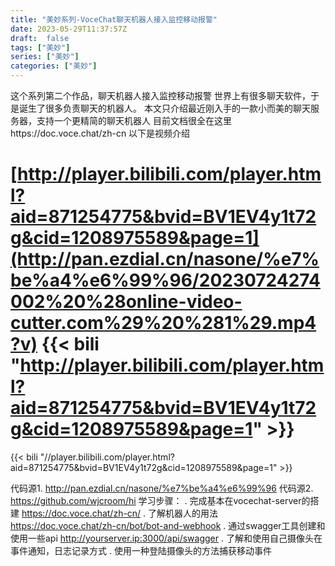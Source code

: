 ```yaml
---
title: "美妙系列-VoceChat聊天机器人接入监控移动报警"
date: 2023-05-29T11:37:57Z
draft:  false
tags: ["美妙"]
series: ["美妙"]
categories: ["美妙"]
--- 
```

这个系列第二个作品，聊天机器人接入监控移动报警
世界上有很多聊天软件，于是诞生了很多负责聊天的机器人。
本文只介绍最近刚入手的一款小而美的聊天服务器，支持一个更精简的聊天机器人
目前文档很全在这里https://doc.voce.chat/zh-cn
以下是视频介绍
 
 [http://player.bilibili.com/player.html?aid=871254775&bvid=BV1EV4y1t72g&cid=1208975589&page=1](http://pan.ezdial.cn/nasone/%e7%be%a4%e6%99%96/20230724274002%20%28online-video-cutter.com%29%20%281%29.mp4?v)
{{< bili "http://player.bilibili.com/player.html?aid=871254775&bvid=BV1EV4y1t72g&cid=1208975589&page=1" >}}
=======
 
{{< bili "//player.bilibili.com/player.html?aid=871254775&bvid=BV1EV4y1t72g&cid=1208975589&page=1" >}}
 
 
代码源1. http://pan.ezdial.cn/nasone/%e7%be%a4%e6%99%96
代码源2. https://github.com/wjcroom/hi
学习步骤：
. 完成基本在vocechat-server的搭建
https://doc.voce.chat/zh-cn/
. 了解机器人的用法
https://doc.voce.chat/zh-cn/bot/bot-and-webhook
. 通过swagger工具创建和使用一些api
http://yourserver.ip:3000/api/swagger
. 了解和使用自己摄像头在事件通知，日志记录方式
. 使用一种登陆摄像头的方法捕获移动事件
